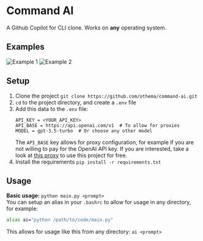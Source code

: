 # Command AI
A Github Copilot for CLI clone. Works on **any** operating system.

## Examples
![Example 1](https://user-images.githubusercontent.com/78880488/238178855-78ded997-0a1d-463c-8793-3a026d573c73.png)
![Example 2](https://user-images.githubusercontent.com/78880488/238178926-d7843136-6350-41bd-86e8-2ad80c99ae3d.png)

## Setup
1. Clone the project `git clone https://github.com/othema/command-ai.git`
1. `cd` to the project directory, and create a `.env` file
1. Add this data to the `.env` file:
	```env
	API_KEY = <YOUR_API_KEY>
	API_BASE = https://api.openai.com/v1  # To allow for proxies
	MODEL = gpt-3.5-turbo  # Or choose any other model
	```
	The `API_BASE` key allows for proxy configuration, for example if you are not willing to pay for the OpenAI API key. If you are interested, take a look at [this proxy](https://github.com/PawanOsman/ChatGPT) to use this project for free.
1. Install the requirements `pip install -r requirements.txt`

## Usage
**Basic usage:** `python main.py <prompt>`
<br />
You can setup an alias in your `.bashrc` to allow for usage in any directory, for example:
```bash
alias ai="python /path/to/code/main.py"
```
This allows for usage like this from any directory: `ai <prompt>`